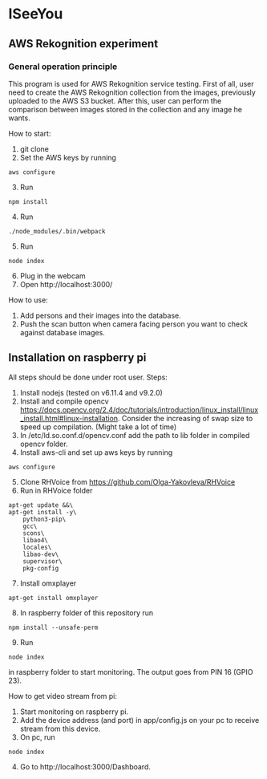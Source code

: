 # ISeeYou
## AWS Rekognition experiment
### General operation principle
This program is used for AWS Rekognition service testing. First of all, user need to create the AWS Rekognition collection from the images, previously uploaded to the AWS S3 bucket. After this, user can perform the comparison between images stored in the collection and any image he wants.

How to start:
1. git clone
2. Set the AWS keys by running
```
aws configure
```
3. Run
```
npm install
```
4. Run
```
./node_modules/.bin/webpack
```
5. Run
```
node index
```
6. Plug in the webcam
7. Open http://localhost:3000/

How to use:
1. Add persons and their images into the database.
2. Push the scan button when camera facing person you want to check against database images.

## Installation on raspberry pi
All steps should be done under root user.
Steps:
1. Install nodejs (tested on v6.11.4 and v9.2.0)
2. Install and compile opencv https://docs.opencv.org/2.4/doc/tutorials/introduction/linux_install/linux_install.html#linux-installation. Consider the increasing of swap size to speed up compilation. (Might take a lot of time)
3. In /etc/ld.so.conf.d/opencv.conf add the path to lib folder in compiled opencv folder.
4. Install aws-cli and set up aws keys by running
```
aws configure
```
5. Clone RHVoice from https://github.com/Olga-Yakovleva/RHVoice
6. Run in RHVoice folder
```
apt-get update &&\
apt-get install -y\
    python3-pip\
    gcc\
    scons\
    libao4\
    locales\
    libao-dev\
    supervisor\
    pkg-config
```
7. Install omxplayer
```
apt-get install omxplayer
```
8. In raspberry folder of this repository run
```
npm install --unsafe-perm
```
9. Run
```
node index
```
in raspberry folder to start monitoring. The output goes from PIN 16 (GPIO 23).

How to get video stream from pi:
1. Start monitoring on raspberry pi.
2. Add the device address (and port) in app/config.js on your pc to receive stream from this device.
3. On pc, run 
```
node index
```
4. Go to http://localhost:3000/Dashboard.

